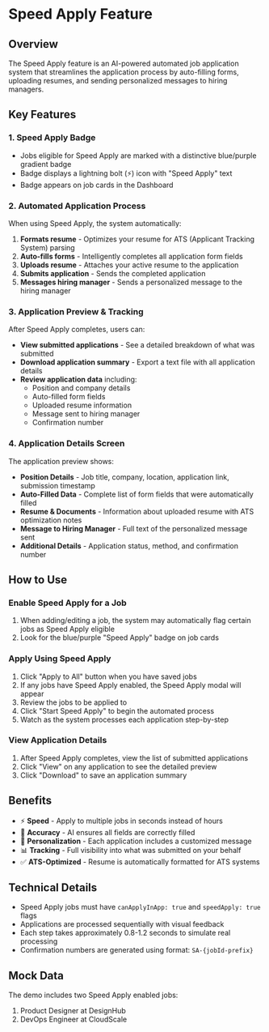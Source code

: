 # Speed Apply Feature

## Overview
The Speed Apply feature is an AI-powered automated job application system that streamlines the application process by auto-filling forms, uploading resumes, and sending personalized messages to hiring managers.

## Key Features

### 1. Speed Apply Badge
- Jobs eligible for Speed Apply are marked with a distinctive blue/purple gradient badge
- Badge displays a lightning bolt (⚡) icon with "Speed Apply" text
- Badge appears on job cards in the Dashboard

### 2. Automated Application Process
When using Speed Apply, the system automatically:
1. **Formats resume** - Optimizes your resume for ATS (Applicant Tracking System) parsing
2. **Auto-fills forms** - Intelligently completes all application form fields
3. **Uploads resume** - Attaches your active resume to the application
4. **Submits application** - Sends the completed application
5. **Messages hiring manager** - Sends a personalized message to the hiring manager

### 3. Application Preview & Tracking
After Speed Apply completes, users can:
- **View submitted applications** - See a detailed breakdown of what was submitted
- **Download application summary** - Export a text file with all application details
- **Review application data** including:
  - Position and company details
  - Auto-filled form fields
  - Uploaded resume information
  - Message sent to hiring manager
  - Confirmation number

### 4. Application Details Screen
The application preview shows:
- **Position Details** - Job title, company, location, application link, submission timestamp
- **Auto-Filled Data** - Complete list of form fields that were automatically filled
- **Resume & Documents** - Information about uploaded resume with ATS optimization notes
- **Message to Hiring Manager** - Full text of the personalized message sent
- **Additional Details** - Application status, method, and confirmation number

## How to Use

### Enable Speed Apply for a Job
1. When adding/editing a job, the system may automatically flag certain jobs as Speed Apply eligible
2. Look for the blue/purple "Speed Apply" badge on job cards

### Apply Using Speed Apply
1. Click "Apply to All" button when you have saved jobs
2. If any jobs have Speed Apply enabled, the Speed Apply modal will appear
3. Review the jobs to be applied to
4. Click "Start Speed Apply" to begin the automated process
5. Watch as the system processes each application step-by-step

### View Application Details
1. After Speed Apply completes, view the list of submitted applications
2. Click "View" on any application to see the detailed preview
3. Click "Download" to save an application summary

## Benefits
- ⚡ **Speed** - Apply to multiple jobs in seconds instead of hours
- 🎯 **Accuracy** - AI ensures all fields are correctly filled
- 📝 **Personalization** - Each application includes a customized message
- 📊 **Tracking** - Full visibility into what was submitted on your behalf
- ✅ **ATS-Optimized** - Resume is automatically formatted for ATS systems

## Technical Details
- Speed Apply jobs must have `canApplyInApp: true` and `speedApply: true` flags
- Applications are processed sequentially with visual feedback
- Each step takes approximately 0.8-1.2 seconds to simulate real processing
- Confirmation numbers are generated using format: `SA-{jobId-prefix}`

## Mock Data
The demo includes two Speed Apply enabled jobs:
1. Product Designer at DesignHub
2. DevOps Engineer at CloudScale

